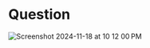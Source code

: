 # Question


![Screenshot 2024-11-18 at 10 12 00 PM](https://github.com/user-attachments/assets/ae656286-68c2-4ba8-b897-8b19ba5d2801)
